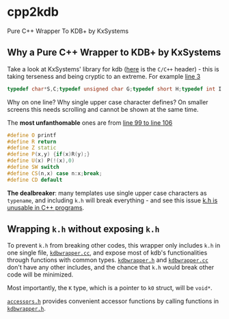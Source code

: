 # cpp2kdb

Pure C++ Wrapper To KDB+ by KxSystems

## Why a Pure C++ Wrapper to KDB+ by KxSystems

Take a look at KxSystems' library for kdb ([here](https://github.com/KxSystems/kdb/blob/39b957030bf6a4608f2508ff29894d7fac32a0c2/c/c/k.h) is the `C/C++` header) - this is taking terseness and being cryptic to an extreme. For example [line 3](https://github.com/KxSystems/kdb/blob/39b957030bf6a4608f2508ff29894d7fac32a0c2/c/c/k.h#L3)

```C++
typedef char*S,C;typedef unsigned char G;typedef short H;typedef int I;typedef long long J;typedef float E;typedef double F;typedef void V;
```

Why on one line? Why single upper case character defines? On smaller screens this needs scrolling and cannot be shown at the same time.

The **most unfanthomable** ones are from [line 99 to line 106](https://github.com/KxSystems/kdb/blob/39b957030bf6a4608f2508ff29894d7fac32a0c2/c/c/k.h#L99-L106)

```C++
#define O printf
#define R return
#define Z static
#define P(x,y) {if(x)R(y);}
#define U(x) P(!(x),0)
#define SW switch
#define CS(n,x)	case n:x;break;
#define CD default
```

**The dealbreaker**: many templates use single upper case characters as `typename`, and including `k.h` will break everything - and see this issue [k.h is unusable in C++ programs](https://github.com/KxSystems/kdb/issues/12).

## Wrapping `k.h` without exposing `k.h`

To prevent `k.h` from breaking other codes, this wrapper only includes `k.h` in one single file, [`kdbwrapper.cc`](cpp2kdb/kdbwrapper.cc), and expose most of kdb's functionalities through functions with common types. [`kdbwrapper.h`](cpp2kdb/kdbwrapper.h) and [`kdbwrapper.cc`](cpp2kdb/kdbwrapper.cc) don't have any other includes, and the chance that `k.h` would break other code will be minimized.

Most importantly, the `K` type, which is a pointer to `k0` struct, will be `void*`.

[`accessors.h`](cpp2kdb/accessor.h) provides convenient accessor functions by calling functions in [`kdbwrapper.h`](cpp2kdb/kdbwrapper.h).
